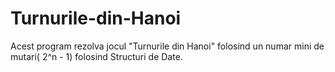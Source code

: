 # Turnurile-din-Hanoi
Acest program rezolva jocul "Turnurile din Hanoi" folosind un numar mini de mutari( 2^n - 1) folosind Structuri de Date.
